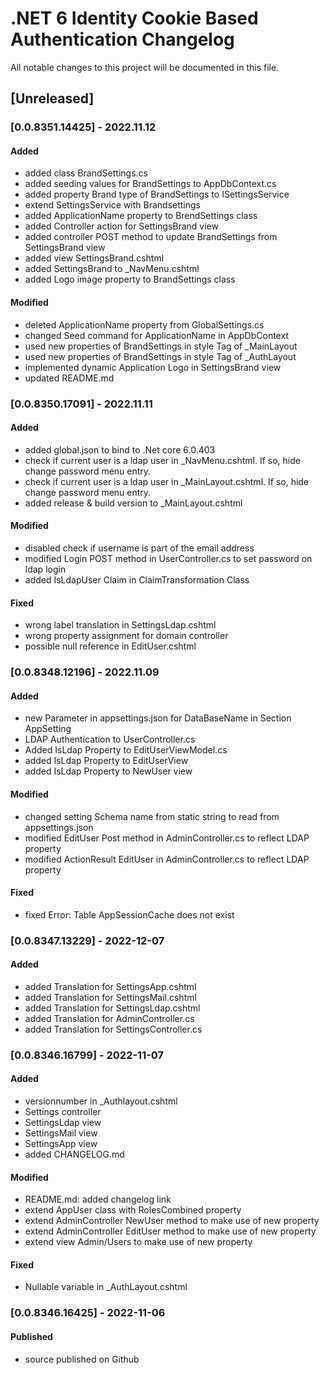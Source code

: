 # .NET 6 Identity Cookie Based Authentication Changelog

All notable changes to this project will be documented in this file.

## \[Unreleased\]

### \[0.0.8351.14425\] - 2022.11.12

#### Added

* added class BrandSettings.cs
* added seeding values for BrandSettings to AppDbContext.cs
* added property Brand type of BrandSettings to ISettingsService
* extend SettingsService with Brandsettings
* added ApplicationName property to BrendSettings class
* added Controller action for SettingsBrand view
* added controller POST method to update BrandSettings from SettingsBrand view
* added view SettingsBrand.cshtml
* added SettingsBrand to _NavMenu.cshtml
* added Logo image property to BrandSettings class

#### Modified
* deleted ApplicationName property from GlobalSettings.cs
* changed Seed command for ApplicationName in AppDbContext
* used new properties of BrandSettings in style Tag of _MainLayout
* used new properties of BrandSettings in style Tag of _AuthLayout
* implemented dynamic Application Logo in SettingsBrand view
* updated README.md

### \[0.0.8350.17091\] - 2022.11.11

#### Added

* added global.json to bind to .Net core 6.0.403
* check if current user is a ldap user in _NavMenu.cshtml. If so, hide change password menu entry.
* check if current user is a ldap user in _MainLayout.cshtml. If so, hide change password menu entry.
* added release & build version to _MainLayout.cshtml

#### Modified

* disabled check if username is part of the email address
* modified Login POST method in UserController.cs to set password on ldap login
* added IsLdapUser Claim in ClaimTransformation Class

#### Fixed

* wrong label translation in SettingsLdap.cshtml
* wrong property assignment for domain controller
* possible null reference in EditUser.cshtml

### \[0.0.8348.12196\] - 2022.11.09

#### Added

* new Parameter in appsettings.json for DataBaseName in Section AppSetting
* LDAP Authentication to UserController.cs
* Added IsLdap Property to EditUserViewModel.cs
* added IsLdap Property to EditUserView
* added IsLdap Property to NewUser view

#### Modified

* changed setting Schema name from static string to read from appsettings.json
* modified EditUser Post method in AdminController.cs to reflect LDAP property
* modified ActionResult EditUser in AdminController.cs to reflect LDAP property

#### Fixed

* fixed Error: Table AppSessionCache does not exist

### \[0.0.8347.13229\] - 2022-12-07

#### Added

* added Translation for SettingsApp.cshtml
* added Translation for SettingsMail.cshtml
* added Translation for SettingsLdap.cshtml
* added Translation for AdminController.cs
* added Translation for SettingsController.cs

### \[0.0.8346.16799\] - 2022-11-07

#### Added

* versionnumber in _Authlayout.cshtml
* Settings controller
* SettingsLdap view
* SettingsMail view
* SettingsApp view
* added CHANGELOG.md

#### Modified

* README.md: added changelog link
* extend AppUser class with RolesCombined property
* extend AdminController NewUser method to make use of new property
* extend AdminController EditUser method to make use of new property
* extend view Admin/Users to make use of new property

#### Fixed

* Nullable variable in _AuthLayout.cshtml

### \[0.0.8346.16425\] - 2022-11-06

#### Published

* source published on Github


